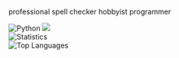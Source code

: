 professional spell checker
hobbyist programmer

![Python](https://img.shields.io/badge/-Development-eb5234?logo=python&logoColor=fff) ![](https://visitor-badge.glitch.me/badge?page_id=aarushx,aarushx) \
![Statistics](https://github-readme-stats.vercel.app/api?username=AarushX&count_private=true&show_icons=true&theme=dark)\
![Top Languages](https://github-readme-stats.vercel.app/api/top-langs/?username=AarushX&show_icons=true&theme=dark)
